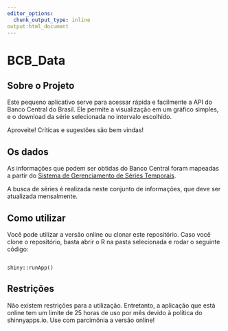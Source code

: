 ```yaml
---
editor_options:
  chunk_output_type: inline
output:html_document
---
```


# BCB_Data

## Sobre o Projeto

Este pequeno aplicativo serve para acessar rápida e facilmente a API do Banco
Central do Brasil. Ele permite a visualização em um gráfico simples, e o 
download da série selecionada no intervalo escolhido.

Aproveite! Críticas e sugestões são bem vindas!

## Os dados

As informações que podem ser obtidas do Banco Central foram mapeadas a partir do
[Sistema de Gerenciamento de Séries Temporais](https://www3.bcb.gov.br/sgspub/localizarseries/localizarSeries.do?method=prepararTelaLocalizarSeries).

A busca de séries é realizada neste conjunto de informações, que deve ser 
atualizada mensalmente.

## Como utilizar

Você pode utilizar a versão online ou clonar este repositório. Caso você clone 
o repositório, basta abrir o R na pasta selecionada e rodar o seguinte código:



```{r eval=FALSE}

shiny::runApp()

```


## Restrições

Não existem restrições para a utilização. Entretanto, a aplicação que está 
online tem um limite de 25 horas de uso por mês devido à política do 
shinnyapps.io. Use com parcimônia a versão online!
